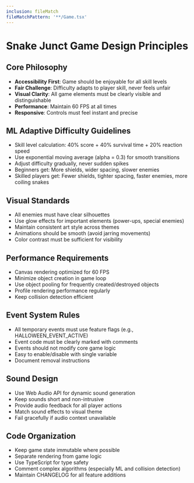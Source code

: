 ```yaml
---
inclusion: fileMatch
fileMatchPattern: '**/Game.tsx'
---
```


# Snake Junct Game Design Principles

## Core Philosophy

- **Accessibility First**: Game should be enjoyable for all skill levels
- **Fair Challenge**: Difficulty adapts to player skill, never feels unfair
- **Visual Clarity**: All game elements must be clearly visible and distinguishable
- **Performance**: Maintain 60 FPS at all times
- **Responsive**: Controls must feel instant and precise

## ML Adaptive Difficulty Guidelines

- Skill level calculation: 40% score + 40% survival time + 20% reaction speed
- Use exponential moving average (alpha = 0.3) for smooth transitions
- Adjust difficulty gradually, never sudden spikes
- Beginners get: More shields, wider spacing, slower enemies
- Skilled players get: Fewer shields, tighter spacing, faster enemies, more coiling snakes

## Visual Standards

- All enemies must have clear silhouettes
- Use glow effects for important elements (power-ups, special enemies)
- Maintain consistent art style across themes
- Animations should be smooth (avoid jarring movements)
- Color contrast must be sufficient for visibility

## Performance Requirements

- Canvas rendering optimized for 60 FPS
- Minimize object creation in game loop
- Use object pooling for frequently created/destroyed objects
- Profile rendering performance regularly
- Keep collision detection efficient

## Event System Rules

- All temporary events must use feature flags (e.g., HALLOWEEN_EVENT_ACTIVE)
- Event code must be clearly marked with comments
- Events should not modify core game logic
- Easy to enable/disable with single variable
- Document removal instructions

## Sound Design

- Use Web Audio API for dynamic sound generation
- Keep sounds short and non-intrusive
- Provide audio feedback for all player actions
- Match sound effects to visual theme
- Fail gracefully if audio context unavailable

## Code Organization

- Keep game state immutable where possible
- Separate rendering from game logic
- Use TypeScript for type safety
- Comment complex algorithms (especially ML and collision detection)
- Maintain CHANGELOG for all feature additions
